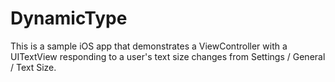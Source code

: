 DynamicType
===========

This is a sample iOS app that demonstrates a ViewController with a UITextView responding to a user's text size changes from Settings / General / Text Size.
